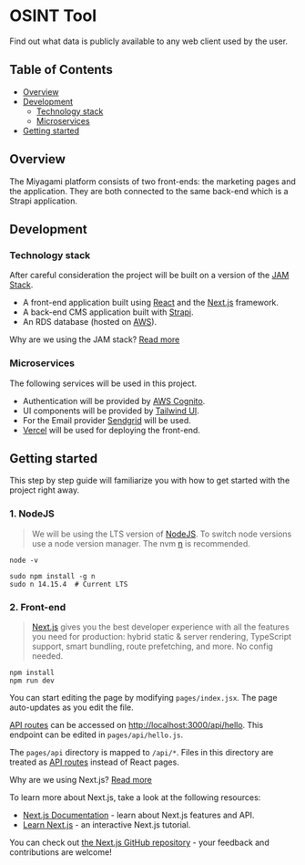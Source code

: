 # OSINT Tool
Find out what data is publicly available to any web client used by the user.

## Table of Contents

* [Overview](#overview)
* [Development](#development)
    * [Technology stack](#technology-stack)
    * [Microservices](#microservices)
* [Getting started](#getting-started)

## Overview

The Miyagami platform consists of two front-ends: the marketing pages and the application. They are both connected to the same back-end which is a Strapi application.


## Development

### Technology stack

After careful consideration the project will be built on a version of the [JAM Stack](https://jamstack.org/).

* A front-end application built using [React](https://reactjs.org/) and the [Next.js](https://nextjs.org/) framework.
* A back-end CMS application built with [Strapi](https://strapi.io/).
* An RDS database (hosted on [AWS](https://aws.amazon.com/)).

Why are we using the JAM stack? [Read more](https://jamstack.org/why-jamstack/)

### Microservices

The following services will be used in this project.

* Authentication will be provided by [AWS Cognito](https://aws.amazon.com/cognito/).
* UI components will be provided by [Tailwind UI](https://tailwindui.com/).
* For the Email provider [Sendgrid](https://sendgrid.com/) will be used.
* [Vercel](https://vercel.com/) will be used for deploying the front-end.


## Getting started

This step by step guide will familiarize you with how to get started with the project right away.

### 1. NodeJS

>We will be using the LTS version of [NodeJS](https://nodejs.org/en/). To switch node versions use a node version manager.
The nvm [n](https://github.com/tj/n) is recommended.

```
node -v

sudo npm install -g n 
sudo n 14.15.4  # Current LTS
```

### 2. Front-end

>[Next.js](https://nextjs.org/docs) gives you the best developer experience with all the features you need for production:
hybrid static & server rendering, TypeScript support, smart bundling, route prefetching, and more. No config needed.

```
npm install
npm run dev
```

You can start editing the page by modifying `pages/index.jsx`. The page auto-updates as you edit the file.

[API routes](https://nextjs.org/docs/api-routes/introduction) can be accessed on [http://localhost:3000/api/hello](http://localhost:3000/api/hello). This endpoint can be edited in `pages/api/hello.js`.

The `pages/api` directory is mapped to `/api/*`. Files in this directory are treated as [API routes](https://nextjs.org/docs/api-routes/introduction) instead of React pages.

Why are we using Next.js? [Read more](https://medium.com/better-programming/next-js-for-react-why-you-should-give-it-a-try-right-now-e3b1886e4f20)

To learn more about Next.js, take a look at the following resources:

- [Next.js Documentation](https://nextjs.org/docs) - learn about Next.js features and API.
- [Learn Next.js](https://nextjs.org/learn) - an interactive Next.js tutorial.

You can check out [the Next.js GitHub repository](https://github.com/vercel/next.js/) - your feedback and contributions are welcome!
